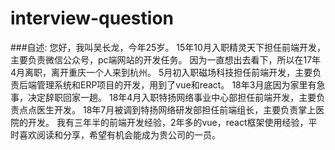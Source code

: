 # interview-question
###自述:
您好，我叫吴长龙，今年25岁。
15年10月入职精灵天下担任前端开发，主要负责微信公众号，pc端网站的开发任务。
因为一直想出去看下，所以在17年4月离职，离开重庆一个人来到杭州。
5月初入职磁场科技担任前端开发，主要负责后端管理系统和ERP项目的开发，用到了vue和react。
18年3月底因为家里有急事，决定辞职回家一趟。
18年4月入职特扬网络事业中心部担任前端开发，主要负责点点医生开发。
18年7月被调到特扬网络研发部担任前端组长，主要负责掌上医院的开发。
我有三年半的前端开发经验，2年多的vue，react框架使用经验，平时喜欢阅读和分享，希望有机会能成为贵公司的一员。